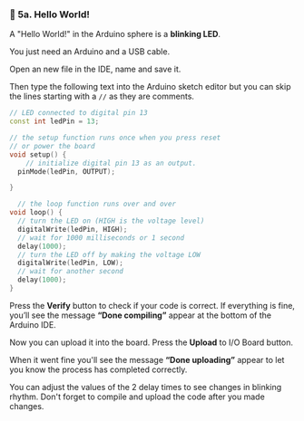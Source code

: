 ### :triangular_flag_on_post: 5a. Hello World!

A "Hello World!" in the Arduino sphere is a **blinking LED**.  
  
You just need an Arduino and a USB cable. 

Open an new file in the IDE, name and save it.  

Then type the following text into the Arduino sketch editor but you can skip the lines starting with a `//` as they are comments.

```C++
// LED connected to digital pin 13
const int ledPin = 13;

// the setup function runs once when you press reset
// or power the board
void setup() {
    // initialize digital pin 13 as an output.
  pinMode(ledPin, OUTPUT);

}

  // the loop function runs over and over
void loop() {
  // turn the LED on (HIGH is the voltage level)
  digitalWrite(ledPin, HIGH);
  // wait for 1000 milliseconds or 1 second
  delay(1000);
  // turn the LED off by making the voltage LOW
  digitalWrite(ledPin, LOW);
  // wait for another second
  delay(1000);
}
```
Press the **Verify** button to check if your code is correct. If everything is fine, you’ll see the message **“Done compiling”** appear at the bottom of the Arduino IDE.

Now you can upload it into the board. Press the **Upload** to I/O Board button.  

When it went fine you'll see the message **“Done uploading”** appear to let you know the process has completed correctly.


You can adjust the values of the 2 delay times to see changes in blinking rhythm. Don't forget to compile and upload the code after you made changes.
